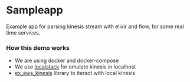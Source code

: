 # Sampleapp

Example app for parsing kinesis stream with elixir and flow, for some real time services.


### How this demo works

* We are using docker and docker-compose
* We use [localstack](https://localstack.cloud/) for emulate kinesis in localhost
* [ex_aws_kinesis](https://github.com/ex-aws/ex_aws_kinesis) library to iteract with local kinesis
